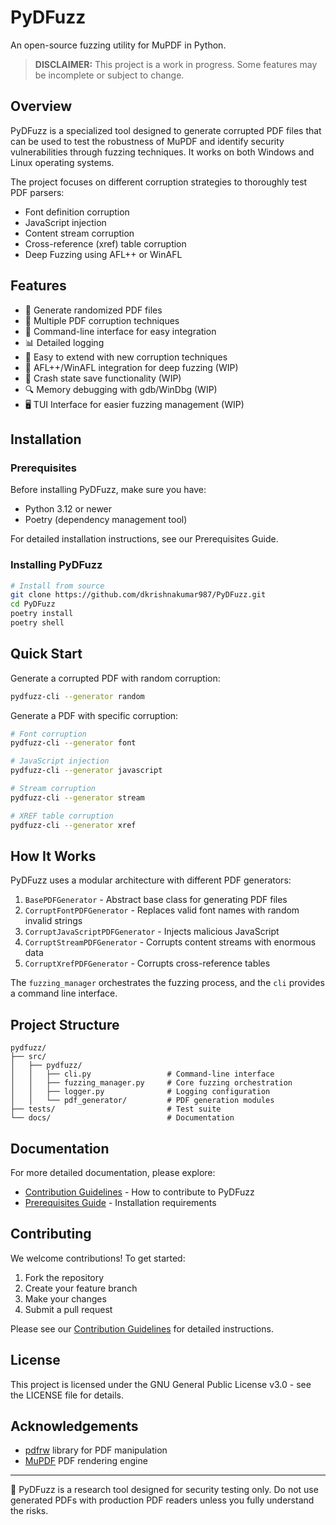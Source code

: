 # PyDFuzz

An open-source fuzzing utility for MuPDF in Python.

> **DISCLAIMER:** This project is a work in progress. Some features may be incomplete or subject to change.

## Overview

PyDFuzz is a specialized tool designed to generate corrupted PDF files that can be used to test the robustness of MuPDF and identify security vulnerabilities through fuzzing techniques. It works on both Windows and Linux operating systems.

The project focuses on different corruption strategies to thoroughly test PDF parsers:
- Font definition corruption
- JavaScript injection
- Content stream corruption 
- Cross-reference (xref) table corruption
- Deep Fuzzing using AFL++ or WinAFL

## Features

- 📄 Generate randomized PDF files
- 🧪 Multiple PDF corruption techniques
- 🔨 Command-line interface for easy integration
- 📊 Detailed logging
- 🚀 Easy to extend with new corruption techniques
- 🔬 AFL++/WinAFL integration for deep fuzzing (WIP)
- 💾 Crash state save functionality (WIP)
- 🔍 Memory debugging with gdb/WinDbg (WIP)
- 🖥️ TUI Interface for easier fuzzing management (WIP)

## Installation

### Prerequisites

Before installing PyDFuzz, make sure you have:
- Python 3.12 or newer
- Poetry (dependency management tool)

For detailed installation instructions, see our Prerequisites Guide.

### Installing PyDFuzz

```bash
# Install from source
git clone https://github.com/dkrishnakumar987/PyDFuzz.git
cd PyDFuzz
poetry install
poetry shell
```

## Quick Start

Generate a corrupted PDF with random corruption:

```bash
pydfuzz-cli --generator random
```

Generate a PDF with specific corruption:

```bash
# Font corruption
pydfuzz-cli --generator font

# JavaScript injection
pydfuzz-cli --generator javascript

# Stream corruption
pydfuzz-cli --generator stream

# XREF table corruption
pydfuzz-cli --generator xref
```

## How It Works

PyDFuzz uses a modular architecture with different PDF generators:

1. `BasePDFGenerator` - Abstract base class for generating PDF files
2. `CorruptFontPDFGenerator` - Replaces valid font names with random invalid strings
3. `CorruptJavaScriptPDFGenerator` - Injects malicious JavaScript
4. `CorruptStreamPDFGenerator` - Corrupts content streams with enormous data
5. `CorruptXrefPDFGenerator` - Corrupts cross-reference tables

The `fuzzing_manager` orchestrates the fuzzing process, and the `cli` provides a command line interface.

## Project Structure

```
pydfuzz/
├── src/
│   ├── pydfuzz/
│   │   ├── cli.py                 # Command-line interface
│   │   ├── fuzzing_manager.py     # Core fuzzing orchestration
│   │   ├── logger.py              # Logging configuration
│   │   └── pdf_generator/         # PDF generation modules
├── tests/                         # Test suite
└── docs/                          # Documentation
```

## Documentation

For more detailed documentation, please explore:

- [Contribution Guidelines](./docs/contribute.md) - How to contribute to PyDFuzz
- [Prerequisites Guide](./docs/prerequisite.md) - Installation requirements

## Contributing

We welcome contributions! To get started:

1. Fork the repository
2. Create your feature branch
3. Make your changes
4. Submit a pull request

Please see our [Contribution Guidelines](./docs/contribute.md) for detailed instructions.

## License

This project is licensed under the GNU General Public License v3.0 - see the LICENSE file for details.

## Acknowledgements

- [pdfrw](https://github.com/pmaupin/pdfrw) library for PDF manipulation
- [MuPDF](https://mupdf.com/) PDF rendering engine

---

📝 PyDFuzz is a research tool designed for security testing only. Do not use generated PDFs with production PDF readers unless you fully understand the risks.